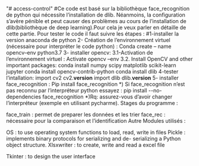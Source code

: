 "# access-control" 
#Ce code est basé sur la bibliothèque face_recognition de python  qui nécessite l’installation de dlib.
Néanmoins, la configuration s’avère pénible et peut causer des problèmes au cours de l’installation de dlib(bibliothèque de deep learning).Pour cela je veux parler en détaille de cette partie. 
Pour tester le code il faut suivre les étapes :
#1-installer la version anaconda de python 
2- Création de l’environnement virtuel (nécessaire pour interpréter le code python) :
Conda create – name opencv–env python3.7
3- installer opencv:
    3.1-Activation de l’environnement virtuel :
    Activate opencv –env
    3.2. Install OpenCV and other important packages:
     conda install numpy scipy matplotlib scikit-learn jupyter
     conda install opencv-contrib-python
     conda install dlib
4-tester l’intallation:
import cv2
cv2.__version__
import dlib
dlib.__version__
5- installer face_recognition :
Pip install face_recognition
*) Si face_recognition n’est pas reconnu par l’interpréteur python essayez :
pip install --no-dependencies face_recognition
*)Rq: assurez-vous d’avoir changer l’interpréteur (exemple en utilisant pycharme).
Stages du programme :

face_train : permet de preparer les données et les trier
 face_rec : nécessaire pour la comparaison et l’identification
Autre Modules utilisés :

OS :	to use operating system functions to load, read, write in files
Pickle : implements binary protocols for serializing and de- serializing a
Python object structure.
Xlsxwriter : to create, write and read a excel file

Tkinter : to design the user interface
